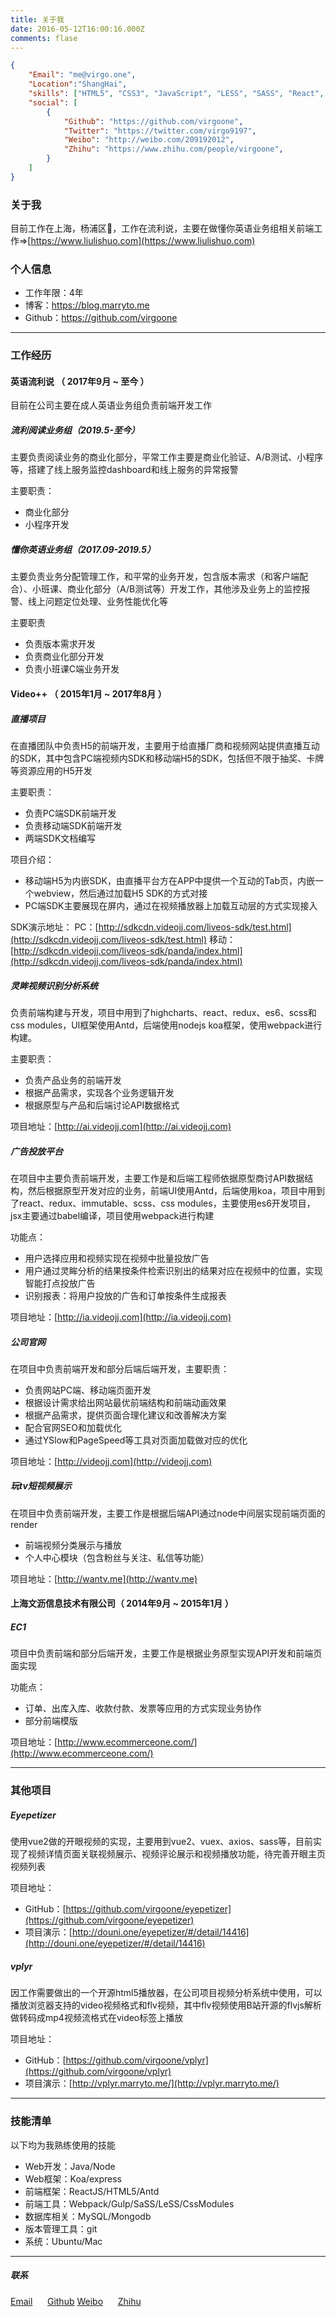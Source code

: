 ```yaml
---
title: 关于我
date: 2016-05-12T16:00:16.000Z
comments: flase
---
```


```json
{
    "Email": "me@virgo.one",
    "Location":"ShangHai",
    "skills": ["HTML5", "CSS3", "JavaScript", "LESS", "SASS", "React", "Redux", "Preact"],
    "social": [
        {
            "Github": "https://github.com/virgoone",
            "Twitter": "https://twitter.com/virgo9197",
            "Weibo": "http://weibo.com/209192012",
            "Zhihu": "https://www.zhihu.com/people/virgoone",
        }
    ]
}
```
### 关于我
目前工作在上海，杨浦区，工作在流利说，主要在做懂你英语业务组相关前端工作=>[https://www.liulishuo.com](https://www.liulishuo.com)


### 个人信息

- 工作年限：4年
- 博客：https://blog.marryto.me
- Github：https://github.com/virgoone
---


### 工作经历

#### 英语流利说 （ 2017年9月 ~ 至今 ）

目前在公司主要在成人英语业务组负责前端开发工作

##### 流利阅读业务组（2019.5-至今）

主要负责阅读业务的商业化部分，平常工作主要是商业化验证、A/B测试、小程序等，搭建了线上服务监控dashboard和线上服务的异常报警

主要职责：
* 商业化部分
* 小程序开发

##### 懂你英语业务组（2017.09-2019.5）

主要负责业务分配管理工作，和平常的业务开发，包含版本需求（和客户端配合）、小班课、商业化部分（A/B测试等）开发工作，其他涉及业务上的监控报警、线上问题定位处理、业务性能优化等

主要职责
* 负责版本需求开发
* 负责商业化部分开发
* 负责小班课C端业务开发

#### Video++ （ 2015年1月 ~ 2017年8月 ）

##### 直播项目

在直播团队中负责H5的前端开发，主要用于给直播厂商和视频网站提供直播互动的SDK，其中包含PC端视频内SDK和移动端H5的SDK，包括但不限于抽奖、卡牌等资源应用的H5开发

主要职责：
* 负责PC端SDK前端开发
* 负责移动端SDK前端开发
* 两端SDK文档编写

项目介绍：
* 移动端H5为内嵌SDK，由直播平台方在APP中提供一个互动的Tab页，内嵌一个webview，然后通过加载H5 SDK的方式对接
* PC端SDK主要展现在屏内，通过在视频播放器上加载互动层的方式实现接入

SDK演示地址：
PC：[http://sdkcdn.videojj.com/liveos-sdk/test.html](http://sdkcdn.videojj.com/liveos-sdk/test.html)
移动：[http://sdkcdn.videojj.com/liveos-sdk/panda/index.html](http://sdkcdn.videojj.com/liveos-sdk/panda/index.html)


##### 灵眸视频识别分析系统

负责前端构建与开发，项目中用到了highcharts、react、redux、es6、scss和css modules，UI框架使用Antd，后端使用nodejs koa框架，使用webpack进行构建。

主要职责：
* 负责产品业务的前端开发
* 根据产品需求，实现各个业务逻辑开发
* 根据原型与产品和后端讨论API数据格式


项目地址：[http://ai.videojj.com](http://ai.videojj.com)


##### 广告投放平台

在项目中主要负责前端开发，主要工作是和后端工程师依据原型商讨API数据结构，然后根据原型开发对应的业务，前端UI使用Antd，后端使用koa，项目中用到了react、redux、immutable、scss、css modules，主要使用es6开发项目，jsx主要通过babel编译，项目使用webpack进行构建

功能点：
* 用户选择应用和视频实现在视频中批量投放广告
* 用户通过灵眸分析的结果按条件检索识别出的结果对应在视频中的位置，实现智能打点投放广告
* 识别报表：将用户投放的广告和订单按条件生成报表


项目地址：[http://ia.videojj.com](http://ia.videojj.com)


##### 公司官网

在项目中负责前端开发和部分后端后端开发，主要职责：

* 负责网站PC端、移动端页面开发
* 根据设计需求给出网站最优前端结构和前端动画效果
* 根据产品需求，提供页面合理化建议和改善解决方案
* 配合官网SEO和加载优化
* 通过YSlow和PageSpeed等工具对页面加载做对应的优化


项目地址：[http://videojj.com](http://videojj.com)


##### 玩tv短视频展示

在项目中负责前端开发，主要工作是根据后端API通过node中间层实现前端页面的render

* 前端视频分类展示与播放
* 个人中心模块（包含粉丝与关注、私信等功能）


项目地址：[http://wantv.me](http://wantv.me)


#### 上海文沥信息技术有限公司（ 2014年9月 ~ 2015年1月 ）

##### EC1

项目中负责前端和部分后端开发，主要工作是根据业务原型实现API开发和前端页面实现

功能点：
* 订单、出库入库、收款付款、发票等应用的方式实现业务协作
* 部分前端模版


项目地址：[http://www.ecommerceone.com/](http://www.ecommerceone.com/)


---

### 其他项目

##### Eyepetizer

使用vue2做的开眼视频的实现，主要用到vue2、vuex、axios、sass等，目前实现了视频详情页面关联视频展示、视频评论展示和视频播放功能，待完善开眼主页视频列表

项目地址：
- GitHub：[https://github.com/virgoone/eyepetizer](https://github.com/virgoone/eyepetizer)
- 项目演示：[http://douni.one/eyepetizer/#/detail/14416](http://douni.one/eyepetizer/#/detail/14416)


##### vplyr

因工作需要做出的一个开源html5播放器，在公司项目视频分析系统中使用，可以播放浏览器支持的video视频格式和flv视频，其中flv视频使用B站开源的flvjs解析做转码成mp4视频流格式在video标签上播放

项目地址：
- GitHub：[https://github.com/virgoone/vplyr](https://github.com/virgoone/vplyr)
- 项目演示：[http://vplyr.marryto.me/](http://vplyr.marryto.me/)


---
### 技能清单

以下均为我熟练使用的技能

- Web开发：Java/Node
- Web框架：Koa/express
- 前端框架：ReactJS/HTML5/Antd
- 前端工具：Webpack/Gulp/SaSS/LeSS/CssModules
- 数据库相关：MySQL/Mongodb
- 版本管理工具：git
- 系统：Ubuntu/Mac

---

##### 联系
[Email](mailto:me@virgo.one)&nbsp;&nbsp;&nbsp;&nbsp;&nbsp;&nbsp;[Github](//github.com/virgoone)
[Weibo](//weibo.com/209192012)&nbsp;&nbsp;&nbsp;&nbsp;&nbsp;  [Zhihu](//www.zhihu.com/people/virgoone)